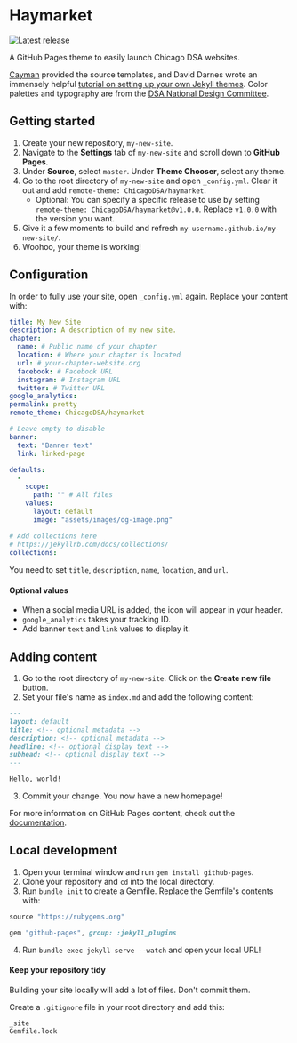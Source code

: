 # Haymarket

[![Latest release](https://img.shields.io/github/v/release/ChicagoDSA/haymarket)](https://github.com/ChicagoDSA/haymarket/releases/latest)

A GitHub Pages theme to easily launch Chicago DSA websites.

[Cayman](https://github.com/pages-themes/cayman) provided the source templates, and David Darnes wrote an immensely helpful [tutorial on setting up your own Jekyll themes](https://www.siteleaf.com/blog/making-your-first-jekyll-theme-part-1/). Color palettes and typography are from the [DSA National Design Committee](https://design.dsausa.org/).

## Getting started

1. Create your new repository, `my-new-site`.
2. Navigate to the **Settings** tab of `my-new-site` and scroll down to **GitHub Pages**.
3. Under **Source**, select `master`. Under **Theme Chooser**, select any theme.
4. Go to the root directory of `my-new-site` and open `_config.yml`. Clear it out and add `remote-theme: ChicagoDSA/haymarket`.
    - Optional: You can specify a specific release to use by setting `remote-theme: ChicagoDSA/haymarket@v1.0.0`. Replace `v1.0.0` with the version you want.
5. Give it a few moments to build and refresh `my-username.github.io/my-new-site/`.
6. Woohoo, your theme is working!

## Configuration

In order to fully use your site, open `_config.yml` again. Replace your content with:

```yaml
title: My New Site
description: A description of my new site.
chapter:
  name: # Public name of your chapter
  location: # Where your chapter is located
  url: # your-chapter-website.org
  facebook: # Facebook URL
  instagram: # Instagram URL
  twitter: # Twitter URL
google_analytics:
permalink: pretty
remote_theme: ChicagoDSA/haymarket

# Leave empty to disable
banner:
  text: "Banner text"
  link: linked-page
  
defaults:
  -
    scope:
      path: "" # All files
    values:
      layout: default
      image: "assets/images/og-image.png"
  
# Add collections here
# https://jekyllrb.com/docs/collections/
collections:
```
 
You need to set `title`, `description`, `name`, `location`, and `url`. 
#### Optional values
- When a social media URL is added, the icon will appear in your header.
- `google_analytics` takes your tracking ID.
- Add banner `text` and `link` values to display it.
 
## Adding content
 
1. Go to the root directory of `my-new-site`. Click on the **Create new file** button.
2. Set your file's name as `index.md` and add the following content:

```markdown
---
layout: default
title: <!-- optional metadata -->
description: <!-- optional metadata -->
headline: <!-- optional display text -->
subhead: <!-- optional display text -->
---

Hello, world!
```
3. Commit your change. You now have a new homepage!

For more information on GitHub Pages content, check out the [documentation](https://help.github.com/en/github/working-with-github-pages/adding-content-to-your-github-pages-site-using-jekyll).

## Local development

1. Open your terminal window and run `gem install github-pages`.
2. Clone your repository and `cd` into the local directory.
3. Run `bundle init` to create a Gemfile. Replace the Gemfile's contents with:

```ruby
source "https://rubygems.org"

gem "github-pages", group: :jekyll_plugins
```

4. Run `bundle exec jekyll serve --watch` and open your local URL!

#### Keep your repository tidy
Building your site locally will add a lot of files. Don't commit them. 

Create a `.gitignore` file in your root directory and add this:

```
_site
Gemfile.lock
```
